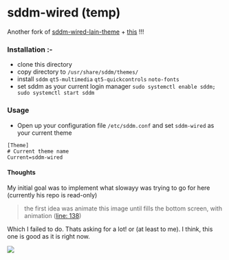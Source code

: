 # sddm-wired (temp)


Another fork of [sddm-wired-lain-theme](https://github.com/lll2yu/sddm-lain-wired-theme)   +   [this](https://github.com/slowayy/SDDM-Lain-Wired/) !!!

### Installation :-

- clone this directory
- copy directory to  `/usr/share/sddm/themes/`
- install ```sddm``` ```qt5-multimedia```  ```qt5-quickcontrols``` ````noto-fonts````
- set sddm as your current login manager ```sudo systemctl enable sddm; sudo systemctl start sddm```

### Usage
- Open up your configuration file `/etc/sddm.conf` and set `sddm-wired` as your current theme

```shell
[Theme]
# Current theme name
Current=sddm-wired
```

#### Thoughts 

My initial goal was to implement what slowayy was trying to go for here (currently his repo is read-only)
> the first idea was animate this image until fills the bottom screen, with animation ([line: 138](https://github.com/slowayy/SDDM-Lain-Wired/blob/main/Main.qml))

Which I failed to do. Thats asking for a lot! or (at least to me). I think, this one is good as it is right now. 

![](https://github.com/ioresolution/sddm-wired/blob/main/sddm-wired/Preview.png)
